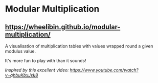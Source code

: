 # Modular Multiplication

##  https://wheelibin.github.io/modular-multiplication/

A visualisation of multiplication tables with values wrapped round a given modulus value.

It's more fun to play with than it sounds!




*Inspired by this excellent video: https://www.youtube.com/watch?v=qhbuKbxJsk8*
